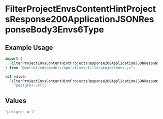 # FilterProjectEnvsContentHintProjectsResponse200ApplicationJSONResponseBody3Envs6Type

## Example Usage

```typescript
import {
  FilterProjectEnvsContentHintProjectsResponse200ApplicationJSONResponseBody3Envs6Type,
} from "@vercel/sdk/models/operations/filterprojectenvs.js";

let value:
  FilterProjectEnvsContentHintProjectsResponse200ApplicationJSONResponseBody3Envs6Type =
    "postgres-url";
```

## Values

```typescript
"postgres-url"
```